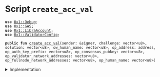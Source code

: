 
<a name="create_acc_val"></a>

# Script `create_acc_val`





<pre><code><b>use</b> <a href="../../modules/doc/Debug.md#0x1_Debug">0x1::Debug</a>;
<b>use</b> <a href="../../modules/doc/GAS.md#0x1_GAS">0x1::GAS</a>;
<b>use</b> <a href="../../modules/doc/LibraAccount.md#0x1_LibraAccount">0x1::LibraAccount</a>;
<b>use</b> <a href="../../modules/doc/ValidatorConfig.md#0x1_ValidatorConfig">0x1::ValidatorConfig</a>;
</code></pre>




<pre><code><b>public</b> <b>fun</b> <a href="ol_create_acc_val.md#create_acc_val">create_acc_val</a>(sender: &signer, challenge: vector&lt;u8&gt;, solution: vector&lt;u8&gt;, ow_human_name: vector&lt;u8&gt;, op_address: address, op_auth_key_prefix: vector&lt;u8&gt;, op_consensus_pubkey: vector&lt;u8&gt;, op_validator_network_addresses: vector&lt;u8&gt;, op_fullnode_network_addresses: vector&lt;u8&gt;, op_human_name: vector&lt;u8&gt;)
</code></pre>



<details>
<summary>Implementation</summary>


<pre><code><b>fun</b> <a href="ol_create_acc_val.md#create_acc_val">create_acc_val</a>(
  sender: &signer,
  challenge: vector&lt;u8&gt;,
  solution: vector&lt;u8&gt;,
  ow_human_name: vector&lt;u8&gt;,
  op_address: address,
  op_auth_key_prefix: vector&lt;u8&gt;,
  op_consensus_pubkey: vector&lt;u8&gt;,
  op_validator_network_addresses: vector&lt;u8&gt;,
  op_fullnode_network_addresses: vector&lt;u8&gt;,
  op_human_name: vector&lt;u8&gt;,
) {

print(&0x1);
  <b>let</b> new_account_address = <a href="../../modules/doc/LibraAccount.md#0x1_LibraAccount_create_validator_account_with_proof">LibraAccount::create_validator_account_with_proof</a>(
    sender,
    &challenge,
    &solution,
    ow_human_name,
    op_address,
    op_auth_key_prefix,
    op_consensus_pubkey,
    op_validator_network_addresses,
    op_fullnode_network_addresses,
    op_human_name,
  );
print(&0x2);
  // Check the account has the Validator role
  <b>assert</b>(<a href="../../modules/doc/ValidatorConfig.md#0x1_ValidatorConfig_is_valid">ValidatorConfig::is_valid</a>(new_account_address), 03);
print(&0x3);
  // Check the account <b>exists</b> and the balance is greater than 0
  <b>assert</b>(<a href="../../modules/doc/LibraAccount.md#0x1_LibraAccount_balance">LibraAccount::balance</a>&lt;<a href="../../modules/doc/GAS.md#0x1_GAS">GAS</a>&gt;(new_account_address) &gt; 0, 04);
}
</code></pre>



</details>


[//]: # ("File containing references which can be used from documentation")
[ACCESS_CONTROL]: https://github.com/libra/lip/blob/master/lips/lip-2.md
[ROLE]: https://github.com/libra/lip/blob/master/lips/lip-2.md#roles
[PERMISSION]: https://github.com/libra/lip/blob/master/lips/lip-2.md#permissions
